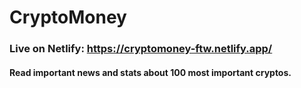 # CryptoMoney

### Live on Netlify: https://cryptomoney-ftw.netlify.app/

#### Read important news and stats about 100 most important cryptos.
